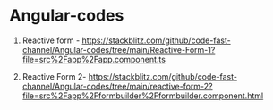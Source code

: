 # Angular-codes

1. Reactive form - https://stackblitz.com/github/code-fast-channel/Angular-codes/tree/main/Reactive-Form-1?file=src%2Fapp%2Fapp.component.ts


2. Reactive Form 2- https://stackblitz.com/github/code-fast-channel/Angular-codes/tree/main/reactive-form-2?file=src%2Fapp%2Fformbuilder%2Fformbuilder.component.html


